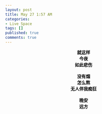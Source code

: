 ```yaml
---
layout: post
title: May 27 1:57 AM
categories:
- Live Space
tags: []
published: true
comments: true
---
```

<p><div align="center"><font color="#000000"><b>就这样<br />
今夜<br />
如此悲伤<br /><br />
没有烟<br />
怎么熬<br />
无人伴我痴狂<br /><br />晚安<br />远方<br /></b></font></div></p>

<p> </p>
